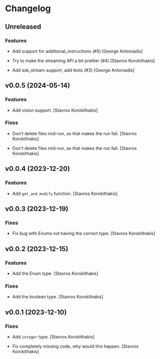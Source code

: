 # Changelog


## Unreleased

### Features

* Add support for additional_instructions (#5) [George Antoniadis]

* Try to make the streaming API a bit prettier (#4) [Stavros Korokithakis]

* Add ask_stream support, add tests (#3) [George Antoniadis]


## v0.0.5 (2024-05-14)

### Features

* Add vision support. [Stavros Korokithakis]

### Fixes

* Don't delete files mid-run, as that makes the run fail. [Stavros Korokithakis]

* Don't delete files mid-run, as that makes the run fail. [Stavros Korokithakis]


## v0.0.4 (2023-12-20)

### Features

* Add `get_and_modify` function. [Stavros Korokithakis]


## v0.0.3 (2023-12-19)

### Fixes

* Fix bug with Enums not having the correct type. [Stavros Korokithakis]


## v0.0.2 (2023-12-15)

### Features

* Add the Enum type. [Stavros Korokithakis]

### Fixes

* Add the boolean type. [Stavros Korokithakis]


## v0.0.1 (2023-12-10)

### Fixes

* Add `integer` type. [Stavros Korokithakis]

* Fix completely missing code, why would this happen. [Stavros Korokithakis]


